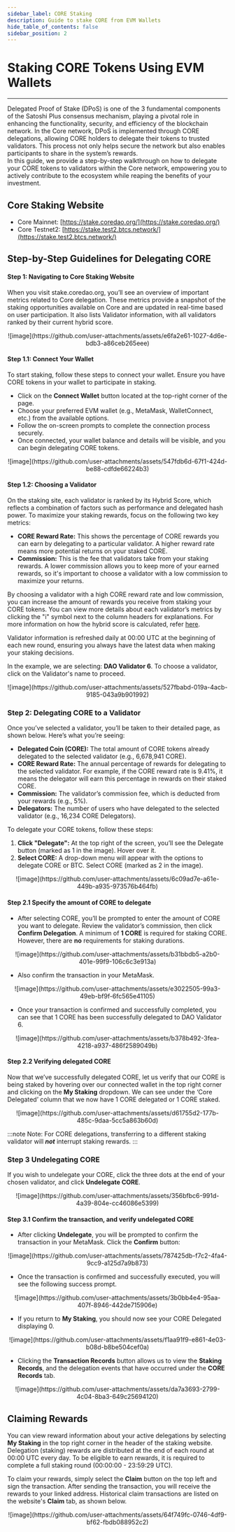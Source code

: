 ```yaml
---
sidebar_label: CORE Staking
description: Guide to stake CORE from EVM Wallets
hide_table_of_contents: false
sidebar_position: 2
---
```


# Staking CORE Tokens Using EVM Wallets

---

Delegated Proof of Stake (DPoS) is one of the 3 fundamental components of the Satoshi Plus consensus mechanism, playing a pivotal role in enhancing the functionality, security, and efficiency of the blockchain network. In the Core network, DPoS is implemented through CORE delegations, allowing CORE holders to delegate their tokens to trusted validators. This process not only helps secure the network but also enables participants to share in the system’s rewards.  
In this guide, we provide a step-by-step walkthrough on how to delegate your CORE tokens to validators within the Core network, empowering you to actively contribute to the ecosystem while reaping the benefits of your investment.

## Core Staking Website

- Core Mainnet: [https://stake.coredao.org/](https://stake.coredao.org/)
- Core Testnet2: [https://stake.test2.btcs.network/](https://stake.test2.btcs.network/)

## Step-by-Step Guidelines for Delegating CORE

#### Step 1: Navigating to Core Staking Website

When you visit stake.coredao.org, you’ll see an overview of important metrics related to Core delegation. These metrics provide a snapshot of the staking opportunities available on Core and are updated in real-time based on user participation. It also lists Validator information, with all validators ranked by their current hybrid score.

<p align="center">
![image](https://github.com/user-attachments/assets/e6fa2e61-1027-4d6e-bdb3-a86ceb265eee)
</p>

#### Step 1.1: Connect Your Wallet

To start staking, follow these steps to connect your wallet. Ensure you have CORE tokens in your wallet to participate in staking.

- Click on the **Connect Wallet** button located at the top-right corner of the page.
- Choose your preferred EVM wallet (e.g., MetaMask, WalletConnect, etc.) from the available options.
- Follow the on-screen prompts to complete the connection process securely.
- Once connected, your wallet balance and details will be visible, and you can begin delegating CORE tokens.

<p align="center">
![image](https://github.com/user-attachments/assets/547fdb6d-67f1-424d-be88-cdfde66224b3)
</p>

#### Step 1.2: Choosing a Validator

On the staking site, each validator is ranked by its Hybrid Score, which reflects a combination of factors such as performance and delegated hash power. To maximize your staking rewards, focus on the following two key metrics:

- **CORE Reward Rate:** This shows the percentage of CORE rewards you can earn by delegating to a particular validator. A higher reward rate means more potential returns on your staked CORE.
- **Commission:** This is the fee that validators take from your staking rewards. A lower commission allows you to keep more of your earned rewards, so it's important to choose a validator with a low commission to maximize your returns.

By choosing a validator with a high CORE reward rate and low commission, you can increase the amount of rewards you receive from staking your CORE tokens. You can view more details about each validator’s metrics by clicking the "i" symbol next to the column headers for explanations. For more information on how the hybrid score is calculated, refer [here](https://docs.coredao.org/docs/Learn/core-concepts/satoshi-plus-consensus/validator-election#workflow-of-the-validator-election-process).

Validator information is refreshed daily at 00:00 UTC at the beginning of each new round, ensuring you always have the latest data when making your staking decisions.

In the example, we are selecting: **DAO Validator 6**. To choose a validator, click on the Validator's name to proceed.

<p align="center">
![image](https://github.com/user-attachments/assets/527fbabd-019a-4acb-9185-043a9b901992)
</p>

### Step 2: Delegating CORE to a Validator

Once you’ve selected a validator, you’ll be taken to their detailed page, as shown below. Here’s what you’re seeing:

- **Delegated Coin (CORE):** The total amount of CORE tokens already delegated to the selected validator (e.g., 6,678,941 CORE).
- **CORE Reward Rate:** The annual percentage of rewards for delegating to the selected validator. For example, if the CORE reward rate is 9.41%, it means the delegator will earn this percentage in rewards on their staked CORE.
- **Commission:** The validator’s commission fee, which is deducted from your rewards (e.g., 5%).
- **Delegators:** The number of users who have delegated to the selected validator (e.g., 16,234 CORE Delegators).

To delegate your CORE tokens, follow these steps:

1.  **Click "Delegate":** At the top right of the screen, you’ll see the Delegate button (marked as 1 in the image). Hover over it.
2.  **Select CORE:** A drop-down menu will appear with the options to delegate CORE or BTC. Select CORE (marked as 2 in the image).

<p align="center">
![image](https://github.com/user-attachments/assets/6c09ad7e-a61e-449b-a935-973576b464fb)
</p>

#### Step 2.1 Specify the amount of CORE to delegate

- After selecting CORE, you’ll be prompted to enter the amount of CORE you want to delegate. Review the validator’s commission, then click **Confirm Delegation**. A minimum of **1 CORE** is required for staking CORE. However, there are **no** requirements for staking durations.

<p align="center">
![image](https://github.com/user-attachments/assets/b31bbdb5-a2b0-401e-99f9-106c6c3e913a)
</p>

- Also confirm the transaction in your MetaMask.

<p align="center">
![image](https://github.com/user-attachments/assets/e3022505-99a3-49eb-bf9f-6fc565e41105)
</p>

- Once your transaction is confirmed and successfully completed, you can see that 1 CORE has been successfully delegated to DAO Validator 6.

<p align="center">
![image](https://github.com/user-attachments/assets/b378b492-3fea-4218-a937-486f2589049b)
</p>

#### Step 2.2 Verifying delegated CORE

Now that we’ve successfully delegated CORE, let us verify that our CORE is being staked by hovering over our connected wallet in the top right corner and clicking on the **My Staking** dropdown. We can see under the ‘Core Delegated’ column that we now have 1 CORE delegated or 1 CORE staked.

<p align="center">
![image](https://github.com/user-attachments/assets/d61755d2-177b-485c-9daa-5cc5a863b60d)
</p>

:::note
Note: For CORE delegations, transferring to a different staking validator will **_not_** interrupt staking rewards.
:::

### Step 3 Undelegating CORE

If you wish to undelegate your CORE, click the three dots at the end of your chosen validator, and click **Undelegate CORE**.

<p align="center">
![image](https://github.com/user-attachments/assets/356bfbc6-991d-4a39-804e-cc46086e5399)
</p>

#### Step 3.1 Confirm the transaction, and verify undelegated CORE

- After clicking **Undelegate**, you will be prompted to confirm the transaction in your MetaMask. Click the **Confirm** button:

<p align="center">
![image](https://github.com/user-attachments/assets/787425db-f7c2-4fa4-9cc9-a125d7a9b873)
</p>

- Once the transaction is confirmed and successfully executed, you will see the following success prompt.

<p align="center">
![image](https://github.com/user-attachments/assets/3b0bb4e4-95aa-407f-8946-442de715906e)
</p>

- If you return to **My Staking**, you should now see your CORE Delegated displaying 0.

<p align="center">
![image](https://github.com/user-attachments/assets/f1aa91f9-e861-4e03-b08d-b8be504cef0a)
</p>

- Clicking the **Transaction Records** button allows us to view the **Staking Records**, and the delegation events that have occurred under the **CORE Records** tab.

<p align="center">
![image](https://github.com/user-attachments/assets/da7a3693-2799-4c04-8ba3-649c25694120)
</p>

## Claiming Rewards

You can view reward information about your active delegations by selecting **My Staking** in the top right corner in the header of the staking website. Delegation (staking) rewards are distributed at the end of each round at 00:00 UTC every day. To be eligible to earn rewards, it is required to complete a full staking round (00:00:00 - 23:59:29 UTC).

To claim your rewards, simply select the **Claim** button on the top left and sign the transaction. After sending the transaction, you will receive the rewards to your linked address. Historical claim transactions are listed on the website's **Claim** tab, as shown below.

<p align="center">
![image](https://github.com/user-attachments/assets/64f749fc-0746-4df9-bf62-fbdb088952c2)
</p>
